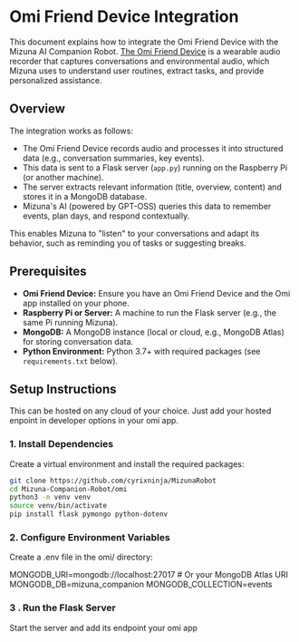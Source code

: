 # Omi Friend Device Integration

This document explains how to integrate the Omi Friend Device with the Mizuna AI Companion Robot. [The Omi Friend Device](https://www.omi.me/) is a wearable audio recorder that captures conversations and environmental audio, which Mizuna uses to understand user routines, extract tasks, and provide personalized assistance.

## Overview

The integration works as follows:
- The Omi Friend Device records audio and processes it into structured data (e.g., conversation summaries, key events).
- This data is sent to a Flask server (`app.py`) running on the Raspberry Pi (or another machine).
- The server extracts relevant information (title, overview, content) and stores it in a MongoDB database.
- Mizuna's AI (powered by GPT-OSS) queries this data to remember events, plan days, and respond contextually.

This enables Mizuna to "listen" to your conversations and adapt its behavior, such as reminding you of tasks or suggesting breaks.

## Prerequisites

- **Omi Friend Device:** Ensure you have an Omi Friend Device and the Omi app installed on your phone.
- **Raspberry Pi or Server:** A machine to run the Flask server (e.g., the same Pi running Mizuna).
- **MongoDB:** A MongoDB instance (local or cloud, e.g., MongoDB Atlas) for storing conversation data.
- **Python Environment:** Python 3.7+ with required packages (see `requirements.txt` below).

## Setup Instructions
This can be hosted on any cloud of your choice. Just add your hosted enpoint in developer options in your omi app.

### 1. Install Dependencies

Create a virtual environment and install the required packages:

```bash
git clone https://github.com/cyrixninja/MizunaRobot
cd Mizuna-Companion-Robot/omi
python3 -m venv venv
source venv/bin/activate
pip install flask pymongo python-dotenv
```

### 2. Configure Environment Variables
Create a .env file in the omi/ directory:

MONGODB_URI=mongodb://localhost:27017  # Or your MongoDB Atlas URI
MONGODB_DB=mizuna_companion
MONGODB_COLLECTION=events


### 3 . Run the Flask Server

Start the server and add its endpoint your omi app